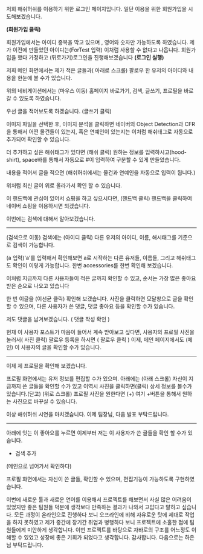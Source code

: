 저희 해쉬허쉬를 이용하기 위한 로그인 페이지입니다.  일단 이용을 위한 회원가입을 시도해보겠습니다.

**(회원가입 클릭)**

회원가입에서는 아이디 중복을 막고 있으며 , 영어와 숫자만 가능하도록 하였습니다. 제가 이전에 만들었던 아이디는(ForTest 입력) 이처럼 사용할 수 없다고 나옵니다. 회원가입을 했다 가정하고 (뒤로가기)로그인을 진행해보겠습니다 **(로그인 실행)**



저희 메인 화면에서는 제가 적은 글들과( 아래로 스크롤) 팔로우 한 유저의 아이디와 내용을 한눈에 볼 수가 있습니다. 

위의 네비게이션에서는 (마우스 이동) 홈페이지 바로가기, 검색, 글쓰기, 프로필을 바로 갈 수 있도록 하였습니다. 

우선 글을 적어보도록 하겠습니다. (글쓰기 클릭)

이미지 파일을 선택한 후, 이미지 분석을 클릭하면 네이버의 Object Detection과 CFR 을 통해서 어떤 물건들이 있는지, 혹은 연예인이 있는지는 이처럼 해쉬태그로 자동으로 추가되어 확인할 수 있습니다.

더 추가하고 싶은 해쉬태그가 있다면 (해쉬 클릭) 원하는 정보를 입력하시고(hood-shirt), space바를 통해서 자동으로 #이 입력하여 구분할 수 있게 만들었습니다.

내용을 적어서 글을 적으면 (해쉬허쉬에서는 물건과 연예인을 자동으로 입력이 됩니다.)

위처럼 최신 글이 위로 올라가서 확인 할 수 있습니다.

이 핸드백에 관심이 있어서 쇼핑을 하고 싶으시다면, (핸드백 클릭) 핸드백을 클릭하여 네이버 쇼핑을 이용하시면 되겠습니다.



이번에는 검색에 대해서 알아보겠습니다.

---

 (검색으로 이동) 검색에는 (아이디 클릭) 다른 유저의 아이디, 이름, 해시태그를 기준으로 검색이 가능합니다.

(a 입력)'a'를 입력해서 확인해보면 a로 시작하는 다른 유저들, 이름들, 그리고 해쉬태그도 확인이 이렇게 가능합니다. 한번 accessories를 한번 확인해 보겠습니다.

이처럼 지금까지 다른 사용자들이 적은 글까지 확인할 수 있고, 순서는 가장 많은 좋아요 받은 순으로 나오고 있습니다

 한 번 이글을 (이선균 클릭) 확인해 보겠습니다. 사진을 클릭하면 모달창으로 글을 확인 할 수 있으며, 다른 사용자가 쓴 댓글, 댓글 좋아요 등을 확인할 수가 있습니다.

저도 댓글을 남겨보겠습니다. ( 댓글 작성 확인 ) 

현재 이 사용자 포스트가 마음이 들어서 계속 받아보고 싶다면, 사용자의 프로필 사진을 눌러서( 사진 클릭) 팔로우 등록을 하시면 ( 팔로우 클릭 ) 이제, 메인 페이지에서도 (메인) 이 사용자의 글을 확인할 수가 있습니다.





---

이제 제 프로필을 확인해 보겠습니다.

프로필 화면에서는 유저 정보를 편집할 수가 있으며. 아래에는 (아래 스크롤) 자신이 지금까지 쓴 글들을 확인할 수가 있고 이역시 사진을 클릭하면(클릭) 상세 정보를 볼수가 있습니다.(닫고) (위로 스크롤) 프로필 사진을 원한다면 (+) 여기 +버튼을 통해서 원하는 사진으로 바꾸실 수 있습니다.



이상 해쉬허쉬 시연을 마치겠습니다.  이제 팀장님, 다음 발표 부탁드립니다.

---



아래에 잇는 이 좋아요를 누르면 이제부터 저는 이 사용자가 쓴 글들을 확인 할 수가 있습니다.



- 검색 추가

(메인으로 넘어가서 확인하다)



프로필 화면에서는 자신이 쓴 글들, 확인할 수 있으며, 편집기능이 가능하도록 구현하였습니다.



이번에 새로운 툴과 새로운 언어를 이용해서 프로젝트를 해보면서 사실 많은 어려움이 있었지만 좋은 팀원들 덕분에  생각보다 만족하는 결과가 나와서 고맙다고 말하고 싶습니다. 모든 과정이 온라인으로 진행하다 보니 오프라인에 비해 자유로운 탓에 제대로 작업을 하지 못하였고 제가 중간에 장기간 취업과 병행하다 보니 프로젝트에 소홀한 점에 팀원들에게 미안하게 생각합니다. 이번 프로젝트를 바탕으로 자바로의 구조를 어느정도 이해할 수 있었고 성장에 좋은 기회가 되었다고 생각합니다. 감사합니다. 다음으로는 하은님 부탁드립니다.